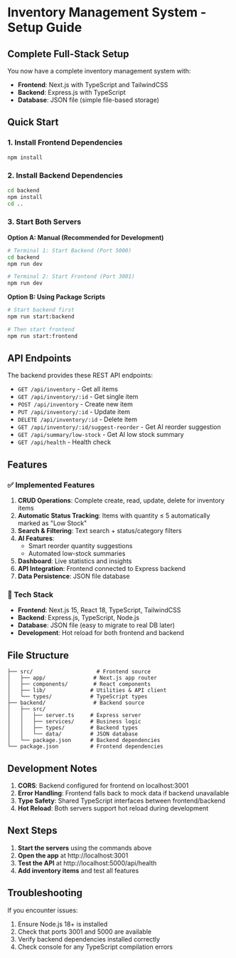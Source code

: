 # Inventory Management System - Setup Guide

## Complete Full-Stack Setup

You now have a complete inventory management system with:

- **Frontend**: Next.js with TypeScript and TailwindCSS
- **Backend**: Express.js with TypeScript
- **Database**: JSON file (simple file-based storage)

## Quick Start

### 1. Install Frontend Dependencies

```bash
npm install
```

### 2. Install Backend Dependencies

```bash
cd backend
npm install
cd ..
```

### 3. Start Both Servers

**Option A: Manual (Recommended for Development)**

```bash
# Terminal 1: Start Backend (Port 5000)
cd backend
npm run dev

# Terminal 2: Start Frontend (Port 3001)
npm run dev
```

**Option B: Using Package Scripts**

```bash
# Start backend first
npm run start:backend

# Then start frontend
npm run start:frontend
```

## API Endpoints

The backend provides these REST API endpoints:

- `GET /api/inventory` - Get all items
- `GET /api/inventory/:id` - Get single item
- `POST /api/inventory` - Create new item
- `PUT /api/inventory/:id` - Update item
- `DELETE /api/inventory/:id` - Delete item
- `GET /api/inventory/:id/suggest-reorder` - Get AI reorder suggestion
- `GET /api/summary/low-stock` - Get AI low stock summary
- `GET /api/health` - Health check

## Features

### ✅ Implemented Features

1. **CRUD Operations**: Complete create, read, update, delete for inventory items
2. **Automatic Status Tracking**: Items with quantity ≤ 5 automatically marked as "Low Stock"
3. **Search & Filtering**: Text search + status/category filters
4. **AI Features**:
   - Smart reorder quantity suggestions
   - Automated low-stock summaries
5. **Dashboard**: Live statistics and insights
6. **API Integration**: Frontend connected to Express backend
7. **Data Persistence**: JSON file database

### 🎯 Tech Stack

- **Frontend**: Next.js 15, React 18, TypeScript, TailwindCSS
- **Backend**: Express.js, TypeScript, Node.js
- **Database**: JSON file (easy to migrate to real DB later)
- **Development**: Hot reload for both frontend and backend

## File Structure

```
├── src/                    # Frontend source
│   ├── app/               # Next.js app router
│   ├── components/        # React components
│   ├── lib/              # Utilities & API client
│   └── types/            # TypeScript types
├── backend/               # Backend source
│   ├── src/
│   │   ├── server.ts     # Express server
│   │   ├── services/     # Business logic
│   │   ├── types/        # Backend types
│   │   └── data/         # JSON database
│   └── package.json      # Backend dependencies
└── package.json          # Frontend dependencies
```

## Development Notes

1. **CORS**: Backend configured for frontend on localhost:3001
2. **Error Handling**: Frontend falls back to mock data if backend unavailable
3. **Type Safety**: Shared TypeScript interfaces between frontend/backend
4. **Hot Reload**: Both servers support hot reload during development

## Next Steps

1. **Start the servers** using the commands above
2. **Open the app** at http://localhost:3001
3. **Test the API** at http://localhost:5000/api/health
4. **Add inventory items** and test all features

## Troubleshooting

If you encounter issues:

1. Ensure Node.js 18+ is installed
2. Check that ports 3001 and 5000 are available
3. Verify backend dependencies installed correctly
4. Check console for any TypeScript compilation errors
